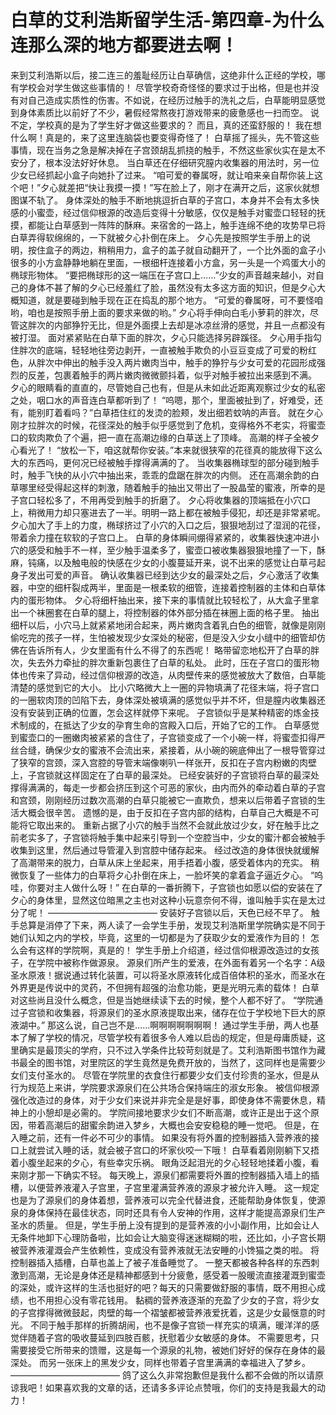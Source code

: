 # 白草的艾利浩斯留学生活-第四章-为什么连那么深的地方都要进去啊！

来到艾利浩斯以后，接二连三的羞耻经历让白草确信，这绝非什么正经的学校，哪有学校会对学生做这些事情的！
尽管学校奇奇怪怪的要求过于出格，但是也并没有对自己造成实质性的伤害。不如说，在经历过触手的洗礼之后，白草能明显感觉到身体素质比以前好了不少，暑假经常熬夜打游戏带来的疲惫感也一扫而空。
说不定，学校真的是为了学生好才做这些要求的？
而且，真的还蛮舒服的！
我在想什么啊！真是的，来了这里连脑袋也要变得奇怪了！
白草摇了摇头，先不管这些事情，现在当务之急是解决掉在子宫颈胡乱抓挠的触手，不然这些家伙实在是太不安分了，根本没法好好休息。
当白草还在仔细研究膣内收集器的用法时，另一位少女已经抓起小盒子向她扑了过来。
“咱可爱的眷属呀，就让咱来亲自帮你装上这个吧！”夕心就差把“快让我摸一摸！”写在脸上了，刚才在满开之后，这家伙就想图谋不轨了。
身体深处的触手不断地挑逗折白草的子宫口，本身并不会有太多快感的小蜜壶，经过信仰根源的改造后变得十分敏感，仅仅是触手对蜜壶口轻轻的抚摸，都能让白草感到一阵阵的酥麻。来宿舍的一路上，触手连绵不绝的攻势早已将白草弄得软绵绵的，一下就被夕心扑倒在床上。
夕心先是按照学生手册上的说明，按住盒子的两边，稍稍用力，盒子的盖子就自动翻开了，一个比外面的盒子小很多的小方盒静静地躺在里面，一根细杆连接着小方盒，另一头是一个鸡蛋大小的椭球形物体。
“要把椭球形的这一端压在子宫口上……”少女的声音越来越小，对自己的身体不甚了解的夕心已经羞红了脸，虽然没有太多这方面的知识，但是夕心大概知道，就是要碰到触手现在正在捣乱的那个地方。
“可爱的眷属呀，可不要怪咱哟，咱也是按照手册上面的要求来做的哟。”
夕心将手伸向白毛小萝莉的胖次，尽管这胖次的内部狰狞无比，但是外面摸上去却是冰凉丝滑的感觉，并且一点都没有被打湿。
面对紧紧贴在白草下面的胖次，夕心只能选择另辟蹊径。
夕心用手指勾住胖次的底端，轻轻地往旁边剥开，一直被触手欺负的小豆豆变成了可爱的粉红色，从胖次中伸出的触手没入两片嫩肉当中，触手的狰狞与少女可爱的花园形成强烈的反差，包裹着触手的两片嫩肉微微颤抖着，似乎对触手被拉出来感到不满。
夕心的眼睛看的直直的，尽管她自己也有，但是从未如此近距离观察过少女的私密之处，咽口水的声音连白草都听到了！
“呜嗯，那个，里面被扯到了，好难受，还有，能别盯着看吗？”白草捂住红的发烫的脸颊，发出细若蚊呐的声音。
就在夕心刚才拉胖次的时候，花径深处的触手似乎感觉到了危机，变得格外不老实，将蜜壶口的软肉欺负了个遍，把一直在高潮边缘的白草送上了顶峰。
高潮的样子全被夕心看光了！
“放松一下，咱这就帮你安装。”本来就很狭窄的花径真的能放得下这么大的东西吗，更何况已经被触手撑得满满的了。
当收集器椭球型的部分碰到触手时，触手飞快的从小穴中抽出来，乖乖的盘踞在胖次的内侧。
还在高潮余韵的白草哪里经受得起这样的刺激，随着触手的抽出又带出了一股晶莹的蜜液，所幸的是子宫口轻松多了，不用再受到触手的折磨了。
夕心将收集器的顶端抵在小穴口上，稍微用力却只塞进去了一半。明明一路上都在被触手侵犯，却还是非常紧呢。
夕心加大了手上的力度，椭球挤过了小穴的入口之后，狠狠地刮过了湿润的花径，带着余力撞在软软的子宫口上。
白草的身体瞬间绷得紧紧的，收集器快速冲进小穴的感受和触手不一样，至少触手温柔多了，蜜壶口被收集器狠狠地撞了一下，酥麻，钝痛，以及触电般的快感在少女的小腹蔓延开来，说不出来的感觉让白草弓起身子发出可爱的声音。
确认收集器已经到达少女的最深处之后，夕心激活了收集器，中空的细杆裂成两半，里面是一根柔软的细管，连接着控制器的主体和白草体内的蛋形物体。
夕心将细杆抽出来，接下来的事情就比较轻松了，从大盒子里拿出一个袜圈套在白草的腿上，将控制器的体外部分插在袜圈上面的格子里。
抽出细杆以后，小穴马上就紧紧地闭合起来，两片嫩肉含着乳白色的细管，就像是刚刚偷吃完的孩子一样，生怕被发现少女深处的秘密，但是没入少女小缝中的细管却仿佛在告诉所有人，少女里面有什么不得了的东西呢！
略带留恋地松开了白草的胖次，失去外力牵扯的胖次重新包裹住了白草的私处。
此时，压在子宫口的蛋形物体也传来了异动，经过信仰根源的改造，从肉壁传来的感觉被放大了数倍，白草能清楚的感觉到它的大小。
比小穴略微大上一圈的异物填满了花径末端，将子宫口的一圈软肉顶的凹陷下去，身体深处被填满的感觉似乎并不坏，但是膣内收集器还没有安装到正确的位置，怎会这样就停下来呢。
子宫锁似乎是某种精密的炼金技术制成的，在抵达了少女的孕育生命的宫殿入口后，开始了它的工作。
白草感觉到蜜壶口的一圈嫩肉被紧紧的含住了，子宫锁变成了一个小碗一样，将蜜壶扣得严丝合缝，确保少女的蜜液不会流出来，紧接着，从小碗的碗底伸出了一根导管穿过了狭窄的宫颈，深入宫腔的导管末端像喇叭一样张开，反扣在子宫内粉嫩的肉壁上，子宫锁就这样固定在了白草的最深处。
已经安装好的子宫锁将白草的最深处撑得满满的，每走一步都会挤压到这个可恶的家伙，由内而外的牵动着白草的子宫和宫颈，刚刚经历过数次高潮的白草只能被它一直欺负，想来以后带着子宫锁的生活大概会很辛苦。
遗憾的是，由于反扣在子宫内部的结构，白草自己大概是不可能将它取出来的。
重新占据了小穴的触手当然不会就此放过少女，好在触手比之前老实多了，子宫锁将触手集中起来引导到一个空腔当中，少女的蜜汁都会被触手收集到这里，然后通过导管灌入到宫腔中储存起来。
经过改造的身体很快就缓解了高潮带来的脱力，白草从床上坐起来，用手捂着小腹，感受着体内的充实。
稍微恢复了一些体力的白草将夕心扑倒在床上，一脸坏笑的拿着盒子逼近夕心。
“呜哇，你要对主人做什么呀！”
在白草的一番折腾下，子宫锁也如愿以偿的安装在了夕心的身体里，显然这位暗黑之主也对这种小玩意奈何不得，谁叫触手实在是太过分了呢！
————————————–
安装好子宫锁以后，天色已经不早了。
触手总算是消停了下来，两人读了一会学生手册，发现艾利浩斯里学院确实是不同于她们认知之内的学校，毕竟，这里的一切都是为了获取少女的爱液作为目的！
怎么会有这样的学院啊，真是的！
学生手册上介绍道，经过信仰根源改造过的女孩子，在学院中被称作做源泉。
源泉们所产生的爱液，在外面有着另一个名字：A级圣水原液！据说通过转化装置，可以将圣水原液转化成百倍体积的圣水，而圣水在外界更是传说中的灵药，不但拥有超强的治愈功能，更是光明元素的载体！
白草对这些尚且没什么概念，但是当她继续读下去的时候，整个人都不好了。
“学院通过子宫锁和收集器，将源泉们的圣水原液提取出来，储存在位于学校地下巨大的原液湖中。”
那这么说，自己岂不是……啊啊啊啊啊啊啊！
通过学生手册，两人也基本了解了学校的情况，尽管学校有着很多令人难以启齿的规定，但是母庸质疑，这里确实是最顶尖的学府，只不过入学条件比较苛刻就是了。艾利浩斯图书馆作为藏书最全的图书馆，对里院区的学生竟然是免费开放的，当然了，这同样也是需要少女们支付圣水的。
尽管在学院里的衣食住行都要少女们支付珍贵的圣水，但是从行为规范上来讲，学院要求源泉们在公共场合保持端庄的淑女形象。
被信仰根源强化改造过的身体，对于少女们来说并非完全是是好事，即使身体不需要休息，精神上的小憩却是必需的。
学院间接地要求少女们不断高潮，或许正是出于这个原因，带着高潮后的甜蜜余韵进入梦乡，大概也会安安稳稳的睡一觉吧。
但是，在入睡之前，还有一件必不可少的事情。
如果没有将外置的控制器插入营养液的接口上就尝试入睡的话，就会被子宫口的坏家伙咬一下哦！
白草看着刚刚躺下又捂着小腹坐起来的夕心，有些幸灾乐祸。
眼角泛起泪光的夕心轻轻地揉着小腹，看来刚才那一下确实不轻。
每天晚上，源泉们都需要将外置的控制器插入墙上的插槽，以便营养液灌入子宫里，子宫里灌满营养液的源泉才被允许入睡。
这一规定也是为了源泉们的身体着想，营养液可以完全代替进食，还能帮助身体恢复，使源泉的身体保持在最佳状态，同时还具有令人安神的作用，这样才能提高源泉们生产圣水的质量。
但是，学生手册上没有提到的是营养液的小小副作用，比如会让人无条件地卸下心理防备啦，比如会让大脑变得迷迷糊糊的啦，还比如，小子宫长期被营养液灌溉会产生依赖性，变成没有营养液就无法安睡的小馋猫之类的啦。
将控制器插入插槽，白草也盖上了被子准备睡觉了。
一整天都被各种各样的东西刺激到高潮，无论是身体还是精神都感到十分疲惫，感受着一股暖流直接灌溉到蜜壶的深处，或许这样的生活也挺好的吧？每天的只需要做舒服的事情，既不用担心成绩，也不用担心没有零花钱用。
黏稠的营养液逐渐的充盈了少女的子宫，将少女的子宫撑得微微鼓起，肉壁的每一个褶皱都被营养液爱抚着，这是少女最惬意的时光。
不同于触手那样的折腾胡闹，也不是像子宫锁一样充实的填满，暖洋洋的感觉伴随着子宫的吸收蔓延到四肢百骸，抚慰着少女敏感的身体。
不需要思考，只需要接受它所带来的馈赠，这是每一个源泉的礼物，被她们好好的保存在身体的最深处。
而另一张床上的黑发少女，同样也带着子宫里满满的幸福进入了梦乡。
————————————–
鸽了这么久非常抱歉但是我什么都不会做的所以请原谅我吧！如果喜欢我的文章的话，还请多多评论点赞哦，你们的支持是我最大的动力！
